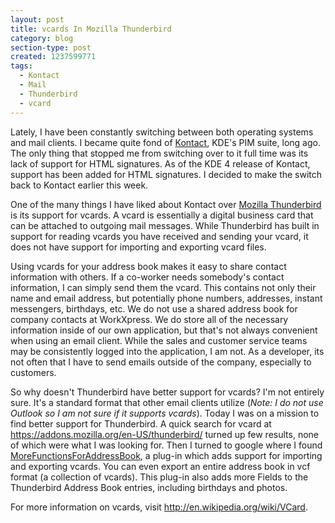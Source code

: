 ```yaml
---
layout: post
title: vcards In Mozilla Thunderbird
category: blog
section-type: post
created: 1237599771
tags:
  - Kontact
  - Mail
  - Thunderbird
  - vcard
---
```

Lately, I have been constantly switching between both operating systems and mail
clients. I became quite fond of [Kontact](http://kontact.kde.org/), KDE's PIM
suite, long ago. The only thing that stopped me from switching over to it full
time was its lack of support for HTML signatures. As of the KDE 4 release of
Kontact, support has been added for HTML signatures. I decided to make the
switch back to Kontact earlier this week.

<!--more-->

One of the many things I have liked about Kontact over
[Mozilla Thunderbird](http://en-us.www.mozillamessaging.com/en-US/) is its
support for vcards. A vcard is essentially a digital business card that can be
attached to outgoing mail messages. While Thunderbird has built in support for
reading vcards you have received and sending your vcard, it does not have
support for importing and exporting vcard files.

Using vcards for your address book makes it easy to share contact information
with others. If a co-worker needs somebody's contact information, I can simply
send them the vcard. This contains not only their name and email address, but
potentially phone numbers, addresses, instant messengers, birthdays, etc. We do
not use a shared address book for company contacts at WorkXpress. We do store
all of the necessary information inside of our own application, but that's not
always convenient when using an email client. While the sales and customer
service teams may be consistently logged into the application, I am not. As a
developer, its not often that I have to send emails outside of the company,
especially to customers.

So why doesn't Thunderbird have better support for vcards?  I'm not entirely
sure. It's a standard format that other email clients utilize (_Note: I do not
use Outlook so I am not sure if it supports vcards_). Today I was on a mission
to find better support for Thunderbird. A quick search for vcard at
<https://addons.mozilla.org/en-US/thunderbird/> turned up few results, none of
which were what I was looking for. Then I turned to google where I found
[MoreFunctionsForAddressBook](http://nic-nac-project.de/~kaosmos/morecols-en.html),
a plug-in which adds support for importing and exporting vcards. You can even
export an entire address book in vcf format (a collection of vcards). This
plug-in also adds more Fields to the Thunderbird Address Book entries, including
birthdays and photos.

For more information on vcards, visit <http://en.wikipedia.org/wiki/VCard>.
